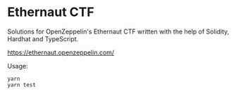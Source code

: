 # Ethernaut CTF

Solutions for OpenZeppelin's Ethernaut CTF written with the help of Solidity, Hardhat and TypeScript.

https://ethernaut.openzeppelin.com/

Usage:

```shell
yarn
yarn test
```
